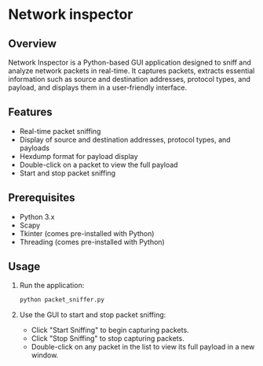 # Network inspector

## Overview

Network Inspector is a Python-based GUI application designed to sniff and analyze network packets in real-time. It captures packets, extracts essential information such as source and destination addresses, protocol types, and payload, and displays them in a user-friendly interface.

## Features

- Real-time packet sniffing
- Display of source and destination addresses, protocol types, and payloads
- Hexdump format for payload display
- Double-click on a packet to view the full payload
- Start and stop packet sniffing

## Prerequisites

- Python 3.x
- Scapy
- Tkinter (comes pre-installed with Python)
- Threading (comes pre-installed with Python)

## Usage

1. Run the application:
    ```bash
    python packet_sniffer.py
    ```

2. Use the GUI to start and stop packet sniffing:
    - Click "Start Sniffing" to begin capturing packets.
    - Click "Stop Sniffing" to stop capturing packets.
    - Double-click on any packet in the list to view its full payload in a new window.
